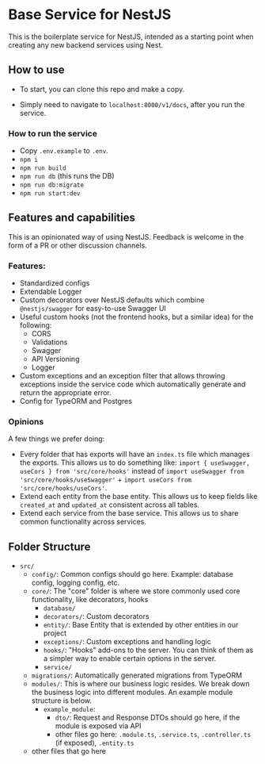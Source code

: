 # Base Service for NestJS

This is the boilerplate service for NestJS, intended as a starting point when creating any new backend services using Nest.

## How to use

- To start, you can clone this repo and make a copy.

- Simply need to navigate to `localhost:8000/v1/docs`, after you run the service.

### How to run the service

- Copy `.env.example` to `.env`.
- `npm i`
- `npm run build`
- `npm run db` (this runs the DB)
- `npm run db:migrate`
- `npm run start:dev`

## Features and capabilities

This is an opinionated way of using NestJS. Feedback is welcome in the form of a PR or other discussion channels.

### Features:

- Standardized configs
- Extendable Logger
- Custom decorators over NestJS defaults which combine `@nestjs/swagger` for easy-to-use Swagger UI
- Useful custom hooks (not the frontend hooks, but a similar idea) for the following:
  - CORS
  - Validations
  - Swagger
  - API Versioning
  - Logger
- Custom exceptions and an exception filter that allows throwing exceptions inside the service code which automatically generate and return the appropriate error.
- Config for TypeORM and Postgres

### Opinions

A few things we prefer doing:

- Every folder that has exports will have an `index.ts` file which manages the exports. This allows us to do something like: `import { useSwagger, useCors } from 'src/core/hooks'` instead of `import useSwagger from 'src/core/hooks/useSwagger'` + `import useCors from 'src/core/hooks/useCors'`.
- Extend each entity from the base entity. This allows us to keep fields like `created_at` and `updated_at` consistent across all tables.
- Extend each service from the base service. This allows us to share common functionality across services.

## Folder Structure

- `src/`
  - `config/`: Common configs should go here. Example: database config, logging config, etc.
  - `core/`: The "core" folder is where we store commonly used core functionality, like decorators, hooks
    - `database/`
    - `decorators/`: Custom decorators
    - `entity/`: Base Entity that is extended by other entities in our project
    - `exceptions/`: Custom exceptions and handling logic
    - `hooks/`: "Hooks" add-ons to the server. You can think of them as a simpler way to enable certain options in the server.
    - `service/`
  - `migrations/`: Automatically generated migrations from TypeORM
  - `modules/`: This is where our business logic resides. We break down the business logic into different modules. An example module structure is below.
    - `example_module`:
      - `dto/`: Request and Response DTOs should go here, if the module is exposed via API
      - other files go here: `.module.ts`, `.service.ts`, `.controller.ts` (if exposed), `.entity.ts`
  - other files that go here

